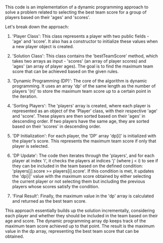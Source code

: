 This code is an implementation of a dynamic programming approach to solve a problem related to selecting the best team score for a group of players based on their 
'ages' and 'scores'. 

Let's break down the approach:

1. 'Player Class': This class represents a player with two public fields - 'age' and 'score'. It also has a constructor to initialize these values when a new 
   player object is created.

2. 'Solution Class': This class contains the 'bestTeamScore' method, which takes two arrays as input - 'scores' (an array of player scores) and 'ages' (an array of 
   player ages). The goal is to find the maximum team score that can be achieved based on the given rules.

3. 'Dynamic Programming (DP)': The core of the algorithm is dynamic programming. It uses an array 'dp' of the same length as the number of players '(n)' to store 
   the maximum team score up to a certain point in the iteration.

4. 'Sorting Players': The 'players' array is created, where each player is represented as an object of the 'Player' class, with their respective 'age' and 'score'. 
   These players are then sorted based on their 'ages' in descending order. If two players have the same age, they are sorted based on their 'scores' in descending 
   order.

5. 'DP Initialization': For each player, the 'DP' array 'dp[i]' is initialized with the player's score. This represents the maximum team score if only that player 
   is selected.​

6. 'DP Update': The code then iterates through the 'players', and for each player at index 'i', it checks the players at indices 'j' (where j < i) to see if they 
   can be included in the team based on the defined condition: 'players[j].score >= players[i].score'. If this condition is met, it updates the 'dp[i]' value with 
   the maximum score obtained by either selecting the current player or not selecting them but including the previous players whose scores satisfy the condition.

7. 'Final Result': Finally, the maximum value in the 'dp' array is calculated and returned as the best team score.


This approach essentially builds up the solution incrementally, considering each player and whether they should be included in the team based on their age and 
score. The dynamic programming array dp keeps track of the maximum team score achieved up to that point. The result is the maximum value in the dp array, 
representing the best team score that can be obtained.
